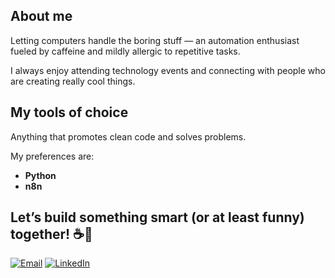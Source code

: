 ## About me

Letting computers handle the boring stuff — an automation enthusiast fueled by caffeine and mildly allergic to repetitive tasks.

I always enjoy attending technology events and connecting with people who are creating really cool things.

## My tools of choice 

Anything that promotes clean code and solves problems.

My preferences are:
*  **Python**
*  **n8n**

## Let’s build something smart (or at least funny) together! ☕🤖

[![Email](https://img.shields.io/badge/Email-tobiasdavidveiga%40gmail.com-blue?style=for-the-badge&logo=gmail)](mailto:tobiasdavidveiga@gmail.com)
[![LinkedIn](https://img.shields.io/badge/LinkedIn-Tobias%20David%20Veiga-0077B5?style=for-the-badge&logo=linkedin)](https://www.linkedin.com/in/tobias-david-veiga/)
